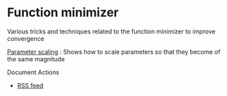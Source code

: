 #  Function minimizer

Various tricks and techniques related to the function minimizer to improve convergence

[Parameter scaling][1]
:  Shows how to scale parameters so that they become of the same magnitude

Document Actions

* [RSS feed][2]

[1]: parameter-scaling.html
[2]: RSS ""
